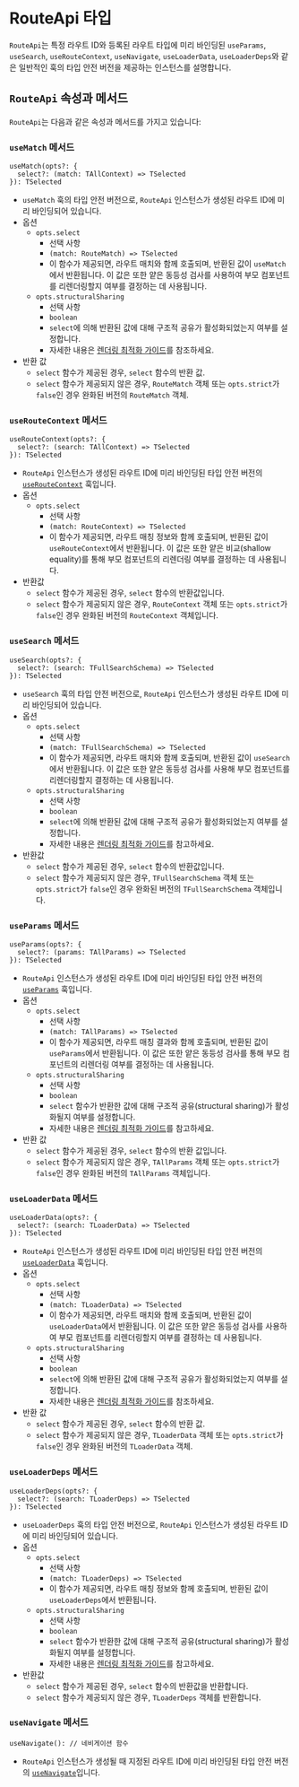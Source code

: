 # RouteApi 타입

`RouteApi`는 특정 라우트 ID와 등록된 라우트 타입에 미리 바인딩된 `useParams`, `useSearch`, `useRouteContext`, `useNavigate`, `useLoaderData`, `useLoaderDeps`와 같은 일반적인 훅의 타입 안전 버전을 제공하는 인스턴스를 설명합니다.


## `RouteApi` 속성과 메서드

`RouteApi`는 다음과 같은 속성과 메서드를 가지고 있습니다:


### `useMatch` 메서드

```tsx
useMatch(opts?: {
  select?: (match: TAllContext) => TSelected
}): TSelected
```

- `useMatch` 훅의 타입 안전 버전으로, `RouteApi` 인스턴스가 생성된 라우트 ID에 미리 바인딩되어 있습니다.
- 옵션
  - `opts.select`
    - 선택 사항
    - `(match: RouteMatch) => TSelected`
    - 이 함수가 제공되면, 라우트 매치와 함께 호출되며, 반환된 값이 `useMatch`에서 반환됩니다. 이 값은 또한 얕은 동등성 검사를 사용하여 부모 컴포넌트를 리렌더링할지 여부를 결정하는 데 사용됩니다.
  - `opts.structuralSharing`
    - 선택 사항
    - `boolean`
    - `select`에 의해 반환된 값에 대해 구조적 공유가 활성화되었는지 여부를 설정합니다.
    - 자세한 내용은 [렌더링 최적화 가이드](../../guide/render-optimizations.md)를 참조하세요.
- 반환 값
  - `select` 함수가 제공된 경우, `select` 함수의 반환 값.
  - `select` 함수가 제공되지 않은 경우, `RouteMatch` 객체 또는 `opts.strict`가 `false`인 경우 완화된 버전의 `RouteMatch` 객체.


### `useRouteContext` 메서드

```tsx
useRouteContext(opts?: {
  select?: (search: TAllContext) => TSelected
}): TSelected
```

- `RouteApi` 인스턴스가 생성된 라우트 ID에 미리 바인딩된 타입 안전 버전의 [`useRouteContext`](./useRouteContextHook.md) 훅입니다.
- 옵션
  - `opts.select`
    - 선택 사항
    - `(match: RouteContext) => TSelected`
    - 이 함수가 제공되면, 라우트 매칭 정보와 함께 호출되며, 반환된 값이 `useRouteContext`에서 반환됩니다. 이 값은 또한 얕은 비교(shallow equality)를 통해 부모 컴포넌트의 리렌더링 여부를 결정하는 데 사용됩니다.
- 반환값
  - `select` 함수가 제공된 경우, `select` 함수의 반환값입니다.
  - `select` 함수가 제공되지 않은 경우, `RouteContext` 객체 또는 `opts.strict`가 `false`인 경우 완화된 버전의 `RouteContext` 객체입니다.


### `useSearch` 메서드

```tsx
useSearch(opts?: {
  select?: (search: TFullSearchSchema) => TSelected
}): TSelected
```

- `useSearch` 훅의 타입 안전 버전으로, `RouteApi` 인스턴스가 생성된 라우트 ID에 미리 바인딩되어 있습니다.
- 옵션
  - `opts.select`
    - 선택 사항
    - `(match: TFullSearchSchema) => TSelected`
    - 이 함수가 제공되면, 라우트 매치와 함께 호출되며, 반환된 값이 `useSearch`에서 반환됩니다. 이 값은 또한 얕은 동등성 검사를 사용해 부모 컴포넌트를 리렌더링할지 결정하는 데 사용됩니다.
  - `opts.structuralSharing`
    - 선택 사항
    - `boolean`
    - `select`에 의해 반환된 값에 대해 구조적 공유가 활성화되었는지 여부를 설정합니다.
    - 자세한 내용은 [렌더링 최적화 가이드](../../guide/render-optimizations.md)를 참고하세요.
- 반환값
  - `select` 함수가 제공된 경우, `select` 함수의 반환값입니다.
  - `select` 함수가 제공되지 않은 경우, `TFullSearchSchema` 객체 또는 `opts.strict`가 `false`인 경우 완화된 버전의 `TFullSearchSchema` 객체입니다.


### `useParams` 메서드

```tsx
useParams(opts?: {
  select?: (params: TAllParams) => TSelected
}): TSelected
```

- `RouteApi` 인스턴스가 생성된 라우트 ID에 미리 바인딩된 타입 안전 버전의 [`useParams`](./useParamsHook.md) 훅입니다.
- 옵션
  - `opts.select`
    - 선택 사항
    - `(match: TAllParams) => TSelected`
    - 이 함수가 제공되면, 라우트 매칭 결과와 함께 호출되며, 반환된 값이 `useParams`에서 반환됩니다. 이 값은 또한 얕은 동등성 검사를 통해 부모 컴포넌트의 리렌더링 여부를 결정하는 데 사용됩니다.
  - `opts.structuralSharing`
    - 선택 사항
    - `boolean`
    - `select` 함수가 반환한 값에 대해 구조적 공유(structural sharing)가 활성화될지 여부를 설정합니다.
    - 자세한 내용은 [렌더링 최적화 가이드](../../guide/render-optimizations.md)를 참고하세요.
- 반환 값
  - `select` 함수가 제공된 경우, `select` 함수의 반환 값입니다.
  - `select` 함수가 제공되지 않은 경우, `TAllParams` 객체 또는 `opts.strict`가 `false`인 경우 완화된 버전의 `TAllParams` 객체입니다.


### `useLoaderData` 메서드

```tsx
useLoaderData(opts?: {
  select?: (search: TLoaderData) => TSelected
}): TSelected
```

- `RouteApi` 인스턴스가 생성된 라우트 ID에 미리 바인딩된 타입 안전 버전의 [`useLoaderData`](./useLoaderDataHook.md) 훅입니다.
- 옵션
  - `opts.select`
    - 선택 사항
    - `(match: TLoaderData) => TSelected`
    - 이 함수가 제공되면, 라우트 매치와 함께 호출되며, 반환된 값이 `useLoaderData`에서 반환됩니다. 이 값은 또한 얕은 동등성 검사를 사용하여 부모 컴포넌트를 리렌더링할지 여부를 결정하는 데 사용됩니다.
  - `opts.structuralSharing`
    - 선택 사항
    - `boolean`
    - `select`에 의해 반환된 값에 대해 구조적 공유가 활성화되었는지 여부를 설정합니다.
    - 자세한 내용은 [렌더링 최적화 가이드](../../guide/render-optimizations.md)를 참조하세요.
- 반환 값
  - `select` 함수가 제공된 경우, `select` 함수의 반환 값.
  - `select` 함수가 제공되지 않은 경우, `TLoaderData` 객체 또는 `opts.strict`가 `false`인 경우 완화된 버전의 `TLoaderData` 객체.


### `useLoaderDeps` 메서드

```tsx
useLoaderDeps(opts?: {
  select?: (search: TLoaderDeps) => TSelected
}): TSelected
```

- `useLoaderDeps` 훅의 타입 안전 버전으로, `RouteApi` 인스턴스가 생성된 라우트 ID에 미리 바인딩되어 있습니다.
- 옵션
  - `opts.select`
    - 선택 사항
    - `(match: TLoaderDeps) => TSelected`
    - 이 함수가 제공되면, 라우트 매칭 정보와 함께 호출되며, 반환된 값이 `useLoaderDeps`에서 반환됩니다.
  - `opts.structuralSharing`
    - 선택 사항
    - `boolean`
    - `select` 함수가 반환한 값에 대해 구조적 공유(structural sharing)가 활성화될지 여부를 설정합니다.
    - 자세한 내용은 [렌더링 최적화 가이드](../../guide/render-optimizations.md)를 참고하세요.
- 반환값
  - `select` 함수가 제공된 경우, `select` 함수의 반환값을 반환합니다.
  - `select` 함수가 제공되지 않은 경우, `TLoaderDeps` 객체를 반환합니다.


### `useNavigate` 메서드

```tsx
useNavigate(): // 네비게이션 함수
```

- `RouteApi` 인스턴스가 생성될 때 지정된 라우트 ID에 미리 바인딩된 타입 안전 버전의 [`useNavigate`](./useNavigateHook.md)입니다.



